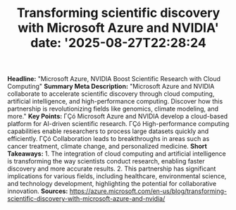 ﻿---
title: "Transforming scientific discovery with Microsoft Azure and NVIDIA'
date: '2025-08-27T22:28:24"
category: "Markets"
summary: ""
slug: "transforming scientific discovery with microsoft azure and n"
source_urls:
  - "https://azure.microsoft.com/en-us/blog/transforming-scientific-discovery-with-microsoft-azure-and-nvidia/"
seo:
  title: "Transforming scientific discovery with Microsoft Azure and NVIDIA | Hash n Hedge'
  description: '"
  keywords: ["news", "markets", "brief"]
---
**Headline:** "Microsoft Azure, NVIDIA Boost Scientific Research with Cloud Computing"  **Summary Meta Description:** "Microsoft Azure and NVIDIA collaborate to accelerate scientific discovery through cloud computing, artificial intelligence, and high-performance computing. Discover how this partnership is revolutionizing fields like genomics, climate modeling, and more."  **Key Points:**  ΓÇó Microsoft Azure and NVIDIA develop a cloud-based platform for AI-driven scientific research. ΓÇó High-performance computing capabilities enable researchers to process large datasets quickly and efficiently. ΓÇó Collaboration leads to breakthroughs in areas such as cancer treatment, climate change, and personalized medicine.  **Short Takeaways:**  1. The integration of cloud computing and artificial intelligence is transforming the way scientists conduct research, enabling faster discovery and more accurate results. 2. This partnership has significant implications for various fields, including healthcare, environmental science, and technology development, highlighting the potential for collaborative innovation.  **Sources:**  https://azure.microsoft.com/en-us/blog/transforming-scientific-discovery-with-microsoft-azure-and-nvidia/ 
